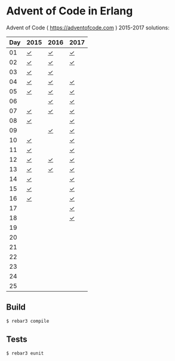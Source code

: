 Advent of Code in Erlang
=====

Advent of Code ( https://adventofcode.com ) 2015-2017 solutions:

Day | 2015 | 2016 | 2017
--- | ---- | ---- | ----
01  | [✓](https://github.com/voivoid/erlang-adventofcode/blob/master/src/2015/problem2015_01.erl)     | [✓](https://github.com/voivoid/erlang-adventofcode/blob/master/src/2016/problem2016_01.erl)     | [✓](https://github.com/voivoid/erlang-adventofcode/blob/master/src/2017/problem2017_01.erl)
02  | [✓](https://github.com/voivoid/erlang-adventofcode/blob/master/src/2015/problem2015_02.erl)     | [✓](https://github.com/voivoid/erlang-adventofcode/blob/master/src/2016/problem2016_02.erl)     |  [✓](https://github.com/voivoid/erlang-adventofcode/blob/master/src/2017/problem2017_02.erl)
03  | [✓](https://github.com/voivoid/erlang-adventofcode/blob/master/src/2015/problem2015_03.erl)     | [✓](https://github.com/voivoid/erlang-adventofcode/blob/master/src/2016/problem2016_03.erl)     |
04  | [✓](https://github.com/voivoid/erlang-adventofcode/blob/master/src/2015/problem2015_04.erl)     | [✓](https://github.com/voivoid/erlang-adventofcode/blob/master/src/2016/problem2016_04.erl)     |  [✓](https://github.com/voivoid/erlang-adventofcode/blob/master/src/2017/problem2017_04.erl)
05  | [✓](https://github.com/voivoid/erlang-adventofcode/blob/master/src/2015/problem2015_05.erl)     | [✓](https://github.com/voivoid/erlang-adventofcode/blob/master/src/2016/problem2016_05.erl)     |  [✓](https://github.com/voivoid/erlang-adventofcode/blob/master/src/2017/problem2017_05.erl)
06  |      | [✓](https://github.com/voivoid/erlang-adventofcode/blob/master/src/2016/problem2016_06.erl)      |  [✓](https://github.com/voivoid/erlang-adventofcode/blob/master/src/2017/problem2017_06.erl)
07  | [✓](https://github.com/voivoid/erlang-adventofcode/blob/master/src/2015/problem2015_07.erl)     | [✓](https://github.com/voivoid/erlang-adventofcode/blob/master/src/2016/problem2016_07.erl)     |  [✓](https://github.com/voivoid/erlang-adventofcode/blob/master/src/2017/problem2017_07.erl)
08  | [✓](https://github.com/voivoid/erlang-adventofcode/blob/master/src/2015/problem2015_08.erl)     |      |  [✓](https://github.com/voivoid/erlang-adventofcode/blob/master/src/2017/problem2017_08.erl)
09  |      | [✓](https://github.com/voivoid/erlang-adventofcode/blob/master/src/2016/problem2016_09.erl)     |  [✓](https://github.com/voivoid/erlang-adventofcode/blob/master/src/2017/problem2017_09.erl)
10  | [✓](https://github.com/voivoid/erlang-adventofcode/blob/master/src/2015/problem2015_10.erl)     |      |  [✓](https://github.com/voivoid/erlang-adventofcode/blob/master/src/2017/problem2017_10.erl)
11  | [✓](https://github.com/voivoid/erlang-adventofcode/blob/master/src/2015/problem2015_11.erl)     |      |  [✓](https://github.com/voivoid/erlang-adventofcode/blob/master/src/2017/problem2017_11.erl)
12  | [✓](https://github.com/voivoid/erlang-adventofcode/blob/master/src/2015/problem2015_12.erl)     | [✓](https://github.com/voivoid/erlang-adventofcode/blob/master/src/2016/problem2016_12.erl)     |  [✓](https://github.com/voivoid/erlang-adventofcode/blob/master/src/2017/problem2017_12.erl)
13  | [✓](https://github.com/voivoid/erlang-adventofcode/blob/master/src/2015/problem2015_13.erl)     | [✓](https://github.com/voivoid/erlang-adventofcode/blob/master/src/2016/problem2016_13.erl)     |  [✓](https://github.com/voivoid/erlang-adventofcode/blob/master/src/2017/problem2017_13.erl)
14  | [✓](https://github.com/voivoid/erlang-adventofcode/blob/master/src/2015/problem2015_14.erl)     |      |  [✓](https://github.com/voivoid/erlang-adventofcode/blob/master/src/2017/problem2017_14.erl)
15  | [✓](https://github.com/voivoid/erlang-adventofcode/blob/master/src/2015/problem2015_15.erl)     |      |  [✓](https://github.com/voivoid/erlang-adventofcode/blob/master/src/2017/problem2017_15.erl)
16  | [✓](https://github.com/voivoid/erlang-adventofcode/blob/master/src/2015/problem2015_16.erl)     |      |  [✓](https://github.com/voivoid/erlang-adventofcode/blob/master/src/2017/problem2017_16.erl)
17  |      |      |  [✓](https://github.com/voivoid/erlang-adventofcode/blob/master/src/2017/problem2017_17.erl)
18  |      |      |  [✓](https://github.com/voivoid/erlang-adventofcode/blob/master/src/2017/problem2017_18.erl)
19  |      |      |
20  |      |      |
21  |      |      |
22  |      |      |
23  |      |      |
24  |      |      |
25  |      |      |

Build
-----

    $ rebar3 compile

Tests
-----

    $ rebar3 eunit
